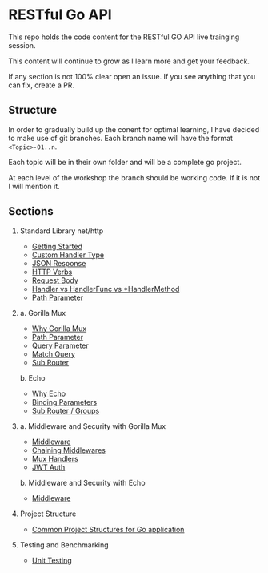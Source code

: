 # RESTful Go API

This repo holds the code content for the RESTful GO API live trainging session.

This content will continue to grow as I learn more and get your feedback.

If any section is not 100% clear open an issue. If you see anything that you can fix, create a PR.

## Structure

In order to gradually build up the conent for optimal learning, I have decided to make use of git branches. Each branch
name will have the format `<Topic>-01..n`.

Each topic will be in their own folder and will be a complete go project.

At each level of the workshop the branch should be working code. If it is not I will mention it.

## Sections

1. Standard Library net/http
    - [Getting Started](https://github.com/moficodes/restful-go-api/tree/standard-library-net-http-01/api-with-net-http#run-the-example)
    - [Custom Handler Type](https://github.com/moficodes/restful-go-api/tree/standard-library-net-http-02/api-with-net-http#why-a-struct)
    - [JSON Response](https://github.com/moficodes/restful-go-api/tree/standard-library-net-http-03/api-with-net-http#json)
    - [HTTP Verbs](https://github.com/moficodes/restful-go-api/tree/standard-library-net-http-04/api-with-net-http#http-verbs)
    - [Request Body](https://github.com/moficodes/restful-go-api/tree/standard-library-net-http-05/api-with-net-http#rest-routes)
    - [Handler vs HandlerFunc vs *HandlerMethod](https://github.com/moficodes/restful-go-api/tree/standard-library-net-http-06/api-with-net-http#handler-vs-handlerfunc-vs-handlermethod)
    - [Path Parameter](https://github.com/moficodes/restful-go-api/tree/standard-library-net-http-07/api-with-net-http#path-parameter)

2. a. Gorilla Mux
    - [Why Gorilla Mux](https://github.com/moficodes/restful-go-api/tree/gorilla-mux-01/api-with-gorilla-mux#why-gorilla-mux)
    - [Path Parameter](https://github.com/moficodes/restful-go-api/tree/gorilla-mux-02/api-with-gorilla-mux#path-params)
    - [Query Parameter](https://github.com/moficodes/restful-go-api/tree/gorilla-mux-03/api-with-gorilla-mux#query-parameters)
    - [Match Query](https://github.com/moficodes/restful-go-api/tree/gorilla-mux-04/api-with-gorilla-mux#match-query)
    - [Sub Router](https://github.com/moficodes/restful-go-api/tree/gorilla-mux-05/api-with-gorilla-mux#sub-router)

   b. Echo
    - [Why Echo](https://github.com/moficodes/restful-go-api/tree/echo-01/api-with-echo#why-echo)
    - [Binding Parameters](https://github.com/moficodes/restful-go-api/tree/echo-02/api-with-echo#binding-parameters)
    - [Sub Router / Groups](https://github.com/moficodes/restful-go-api/tree/echo-03/api-with-echo#group)

3. a. Middleware and Security with Gorilla Mux
    - [Middleware](https://github.com/moficodes/restful-go-api/tree/middleware-security-01/middleware-security#middleware)
    - [Chaining Middlewares](https://github.com/moficodes/restful-go-api/tree/middleware-security-02/middleware-security#chaining-middlewares)
    - [Mux Handlers](https://github.com/moficodes/restful-go-api/tree/middleware-security-03/middleware-security#mux-handlers)
    - [JWT Auth](https://github.com/moficodes/restful-go-api/tree/middleware-security-04/middleware-security#jwt-authentication)

   b. Middleware and Security with Echo
    - [Middleware]()
4. Project Structure
    - [Common Project Structures for Go application](https://github.com/moficodes/restful-go-api/tree/project-structure-01/project-structure)

5. Testing and Benchmarking
    - [Unit Testing](https://github.com/moficodes/restful-go-api/tree/testing-benchmarking-01/testing-benchmark)


   